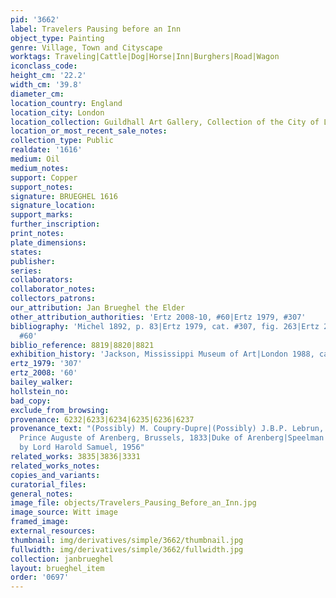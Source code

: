 ```yaml
---
pid: '3662'
label: Travelers Pausing before an Inn
object_type: Painting
genre: Village, Town and Cityscape
worktags: Traveling|Cattle|Dog|Horse|Inn|Burghers|Road|Wagon
iconclass_code:
height_cm: '22.2'
width_cm: '39.8'
diameter_cm:
location_country: England
location_city: London
location_collection: Guildhall Art Gallery, Collection of the City of London
location_or_most_recent_sale_notes:
collection_type: Public
realdate: '1616'
medium: Oil
medium_notes:
support: Copper
support_notes:
signature: BRUEGHEL 1616
signature_location:
support_marks:
further_inscription:
print_notes:
plate_dimensions:
states:
publisher:
series:
collaborators:
collaborator_notes:
collectors_patrons:
our_attribution: Jan Brueghel the Elder
other_attribution_authorities: 'Ertz 2008-10, #60|Ertz 1979, #307'
bibliography: 'Michel 1892, p. 83|Ertz 1979, cat. #307, fig. 263|Ertz 2008-10, cat.
  #60'
biblio_reference: 8819|8820|8821
exhibition_history: 'Jackson, Mississippi Museum of Art|London 1988, cat. #8'
ertz_1979: '307'
ertz_2008: '60'
bailey_walker:
hollstein_no:
bad_copy:
exclude_from_browsing:
provenance: 6232|6233|6234|6235|6236|6237
provenance_text: "(Possibly) M. Coupry-Dupre|(Possibly) J.B.P. Lebrun, Paris|(Possibly)
  Prince Auguste of Arenberg, Brussels, 1833|Duke of Arenberg|Speelman Ltd., London|Acquired
  by Lord Harold Samuel, 1956"
related_works: 3835|3836|3331
related_works_notes:
copies_and_variants:
curatorial_files:
general_notes:
image_file: objects/Travelers_Pausing_Before_an_Inn.jpg
image_source: Witt image
framed_image:
external_resources:
thumbnail: img/derivatives/simple/3662/thumbnail.jpg
fullwidth: img/derivatives/simple/3662/fullwidth.jpg
collection: janbrueghel
layout: brueghel_item
order: '0697'
---
```

